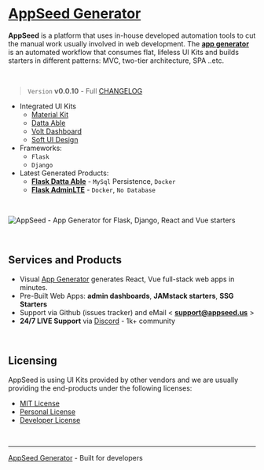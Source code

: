 # [AppSeed Generator](https://appseed.us/generator/)

**AppSeed** is a platform that uses in-house developed automation tools to cut the manual work usually involved in web development. The **[app generator](https://appseed.us/generator/)** is an automated workflow that consumes flat, lifeless UI Kits and builds starters in different patterns: MVC, two-tier architecture, SPA ..etc. 

<br />

> `Version` **v0.0.10** - Full [CHANGELOG](https://github.com/app-generator/app-generator/blob/master/CHANGELOG.md)

- Integrated UI Kits
  - [Material Kit](https://appseed.us/generator/material-kit/)
  - [Datta Able](https://appseed.us/generator/datta-able/)
  - [Volt Dashboard](https://appseed.us/generator/volt-dashboard/)
  - [Soft UI Design](https://appseed.us/generator/soft-ui-dashboard/)
- Frameworks:
  - `Flask` 
  - `Django`
- Latest Generated Products:
  - **[Flask Datta Able](https://github.com/appseed-projects/b830e9ba-c70d-4514-b01c-3b09e5533e95)** - `MySql` Persistence, `Docker`
  - **[Flask AdminLTE](https://github.com/appseed-projects/df983459-ae8e-424b-b04b-30f9af8f597a)** - `Docker`, `No Database`  

<br />

![AppSeed - App Generator for Flask, Django, React and Vue starters](https://user-images.githubusercontent.com/51070104/167298122-83503a82-2f16-409b-bb2f-da6c550d48bb.gif)

<br />

## Services and Products

- Visual [App Generator](https://appseed.us/generator/) generates React, Vue full-stack web apps in minutes.
- Pre-Built Web Apps: **admin dashboards**, **JAMstack starters**, **SSG Starters**
- Support via Github (issues tracker) and eMail < **support@appseed.us** >
- **24/7 LIVE Support** via [Discord](https://discord.gg/fZC6hup) - 1k+ community

<br />

## Licensing 

AppSeed is using UI Kits provided by other vendors and we are usually providing the end-products under the following licenses: 

- [MIT License](https://github.com/app-generator/license-mit)
- [Personal License](https://github.com/app-generator/license-personal)
- [Developer License](https://github.com/app-generator/license-developer)

<br />

---
[AppSeed Generator](https://appseed.us/generator/) - Built for developers 
